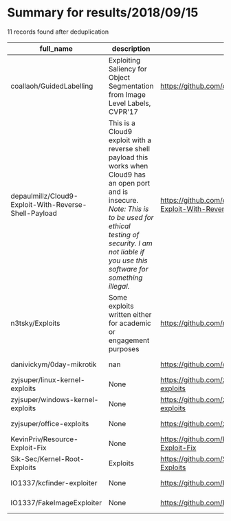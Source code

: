 
# Summary for results/2018/09/15
    
11 records found after deduplication

| full_name | description | html_url | matched_list | matched_count | pushed_at | size | stargazers_count | language | forks_count | vul_ids |
|-------------------------------------------------------|--------------------------------------------------------------------------------------------------------------------------------------------------------------------------------------------------------------------------------------------|--------------------------------------------------------------------------|----------------|-----------------|---------------------------|--------|--------------------|------------|---------------|-----------|
| coallaoh/GuidedLabelling | Exploiting Saliency for Object Segmentation from Image Level Labels, CVPR'17 | https://github.com/coallaoh/GuidedLabelling | ['exploit'] | 1 | 2018-09-15 23:57:53+00:00 | 77 | 34 | Python | 9 | [] |
| depaulmillz/Cloud9-Exploit-With-Reverse-Shell-Payload | This is a Cloud9 exploit with a reverse shell payload this works when Cloud9 has an open port and is insecure. *Note: This is to be used for ethical testing of security. I am not liable if you use this software for something illegal.* | https://github.com/depaulmillz/Cloud9-Exploit-With-Reverse-Shell-Payload | ['exploit'] | 1 | 2018-09-15 19:21:39+00:00 | 5 | 0 | Python | 0 | [] |
| n3tsky/Exploits | Some exploits written either for academic or engagement purposes | https://github.com/n3tsky/Exploits | ['exploit'] | 1 | 2018-09-15 20:41:55+00:00 | 30 | 0 | Python | 0 | [] |
| danivickym/0day-mikrotik | nan | https://github.com/danivickym/0day-mikrotik | ['0day'] | 1 | 2018-09-15 01:46:36+00:00 | 5 | 1 | Python | 0 | [] |
| zyjsuper/linux-kernel-exploits | None | https://github.com/zyjsuper/linux-kernel-exploits | ['exploit'] | 1 | 2018-09-15 07:06:48+00:00 | 8963 | 0 | C | 0 | [] |
| zyjsuper/windows-kernel-exploits | None | https://github.com/zyjsuper/windows-kernel-exploits | ['exploit'] | 1 | 2018-09-15 07:07:31+00:00 | 154083 | 1 | C | 0 | [] |
| zyjsuper/office-exploits | None | https://github.com/zyjsuper/office-exploits | ['exploit'] | 1 | 2018-09-15 07:07:50+00:00 | 51 | 1 | Python | 1 | [] |
| KevinPriv/Resource-Exploit-Fix | None | https://github.com/KevinPriv/Resource-Exploit-Fix | ['exploit'] | 1 | 2018-09-15 15:49:15+00:00 | 36 | 0 | Java | 0 | [] |
| Sik-Sec/Kernel-Root-Exploits | Exploits | https://github.com/Sik-Sec/Kernel-Root-Exploits | ['exploit'] | 1 | 2018-09-15 19:30:19+00:00 | 0 | 0 | | 0 | [] |
| IO1337/kcfinder-exploiter | None | https://github.com/IO1337/kcfinder-exploiter | ['exploit'] | 1 | 2018-09-15 22:45:17+00:00 | 8 | 0 | PHP | 0 | [] |
| IO1337/FakeImageExploiter | None | https://github.com/IO1337/FakeImageExploiter | ['exploit'] | 1 | 2018-09-15 22:49:52+00:00 | 4998 | 0 | Shell | 0 | [] |
